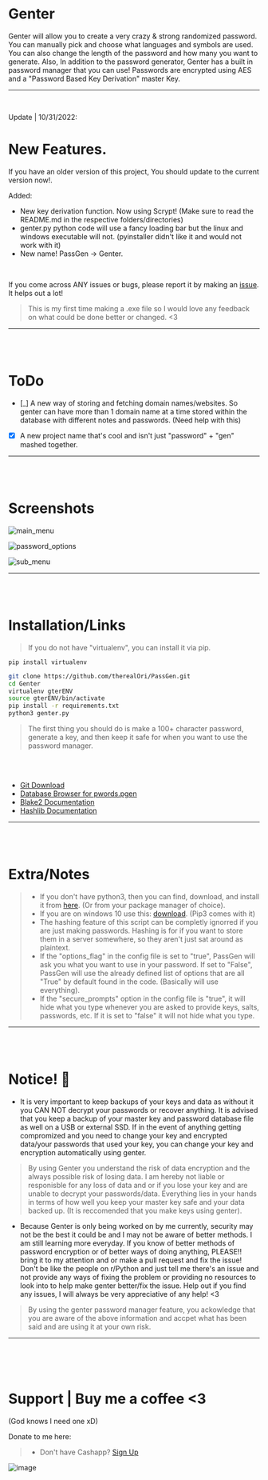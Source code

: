 # Genter
Genter will allow you to create a very crazy & strong randomized password.
You can manually pick and choose what languages and symbols are used. You can also change the length of the password and how many you want to generate. Also, In addition to the password generator, Genter has a built in password manager that you can use! Passwords are encrypted using AES and a "Password Based Key Derivation" master Key.
__ __

<br />

Update | 10/31/2022:
# New Features.
If you have an older version of this project, You should update to the current version now!.

Added:
- New key derivation function. Now using Scrypt! (Make sure to read the README.md in the respective folders/directories)
- genter.py python code will use a fancy loading bar but the linux and windows executable will not. (pyinstaller didn't like it and would not work with it)
- New name! PassGen -> Genter.

<br />

If you come across ANY issues or bugs, please report it by making an [issue](https://github.com/therealOri/Genter/issues). It helps out a lot!
> This is my first time making a .exe file so I would love any feedback on what could be done better or changed. <3
__ __

<br />
<br />

# ToDo
- [_] A new way of storing and fetching domain names/websites. So genter can have more than 1 domain name at a time stored within the database with different notes and passwords. (Need help with this)

- [x] A new project name that's cool and isn't just "password" + "gen" mashed together.
__ __

<br />
<br />

# Screenshots

![main_menu](https://user-images.githubusercontent.com/45724082/198920455-234d4600-45af-4eeb-ae6e-b2f1f8a037a7.png)

![password_options](https://user-images.githubusercontent.com/45724082/198920472-73b5f648-1584-4df0-b05c-4210c45b7115.png)

![sub_menu](https://user-images.githubusercontent.com/45724082/198920479-62971b93-efb2-4f60-a257-157242264494.png)

__ __




<br />
<br />

# Installation/Links

> If you do not have "virtualenv", you can install it via pip.
```mkd
pip install virtualenv
```

```zsh
git clone https://github.com/therealOri/PassGen.git
cd Genter
virtualenv gterENV
source gterENV/bin/activate
pip install -r requirements.txt
python3 genter.py
```
> The first thing you should do is make a 100+ character password, generate a key, and then keep it safe for when you want to use the password manager.

<br />
<br />

- [Git Download](https://git-scm.com/downloads)
- [Database Browser for pwords.pgen](https://sqlitebrowser.org/dl/)
- [Blake2 Documentation](https://www.blake2.net)
- [Hashlib Documentation](https://docs.python.org/3/library/hashlib.html)
__ __

<br />
<br />

# Extra/Notes
> - If you don't have python3, then you can find, download, and install it from [here](https://www.python.org/downloads/). (Or from your package manager of choice).
> - If you are on windows 10 use this: [download](https://www.python.org/ftp/python/3.11.0/python-3.11.0-amd64.exe). (Pip3 comes with it)
> - The hashing feature of this script can be completly ignorred if you are just making passwords. Hashing is for if you want to store them in a server somewhere, so they aren't just sat around as plaintext.
> - If the "options_flag" in the config file is set to "true", PassGen will ask you what you want to use in your password. If set to "False", PassGen will use the already defined list of options that are all "True" by default found in the code. (Basically will use everything).
> - If the "secure_prompts" option in the config file is "true", it will hide what you type whenever you are asked to provide keys, salts, passwords, etc. If it is set to "false" it will not hide what you type.
__ __

<br />
<br />

# Notice! 💢
- It is very important to keep backups of your keys and data as without it you CAN NOT decrypt your passwords or recover anything. It is advised that you keep a backup of your master key and password database file as well on a USB or external SSD. If in the event of anything getting compromized and you need to change your key and encrypted data/your passwords that used your key, you can change your key and encryption automatically using genter.

> By using Genter you understand the risk of data encryption and the always possible risk of losing data. I am hereby not liable or responisble for any loss of data and or if you lose your key and are unable to decrypt your passwords/data. Everything lies in your hands in terms of how well you keep your master key safe and your data backed up. (It is reccomended that you make keys using genter).

- Because Genter is only being worked on by me currently, security may not be the best it could be and I may not be aware of better methods. I am still learning more everyday. If you know of better methods of password encryption or of better ways of doing anything, PLEASE!! bring it to my attention and or make a pull request and fix the issue! Don't be like the people on r/Python and just tell me there's an issue and not provide any ways of fixing the problem or providing no resources to look into to help make genter better/fix the issue. Help out if you find any issues, I will always be very appreciative of any help! <3

> By using the genter password manager feature, you ackowledge that you are aware of the above information and accpet what has been said and are using it at your own risk.
__ __


<br />
<br />
<br />

# Support  |  Buy me a coffee <3
(God knows I need one xD)

Donate to me here:
> - Don't have Cashapp? [Sign Up](https://cash.app/app/TKWGCRT)

![image](https://user-images.githubusercontent.com/45724082/158000721-33c00c3e-68bb-4ee3-a2ae-aefa549cfb33.png)

